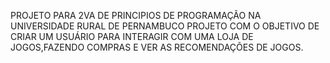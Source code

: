 PROJETO PARA 2VA DE PRINCIPIOS DE PROGRAMAÇÃO NA UNIVERSIDADE RURAL DE PERNAMBUCO
PROJETO COM O OBJETIVO DE CRIAR UM USUÁRIO PARA INTERAGIR COM UMA LOJA DE JOGOS,FAZENDO COMPRAS E VER AS RECOMENDAÇÕES DE JOGOS.

